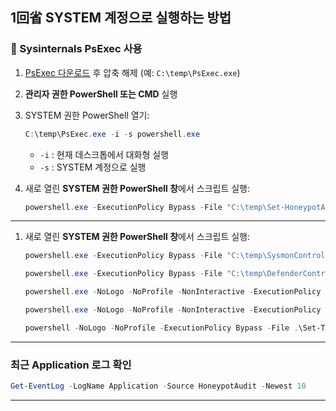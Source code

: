 ## **1回省 SYSTEM 계정으로 실행하는 방법**

### 🔹 Sysinternals PsExec 사용

1. [PsExec 다운로드](https://learn.microsoft.com/sysinternals/downloads/psexec) 후 압축 해제
   (예: `C:\temp\PsExec.exe`)

2. **관리자 권한 PowerShell 또는 CMD** 실행

3. SYSTEM 권한 PowerShell 열기:

   ```powershell
   C:\temp\PsExec.exe -i -s powershell.exe
   ```

   * `-i` : 현재 데스크톱에서 대화형 실행
   * `-s` : SYSTEM 계정으로 실행

4. 새로 열린 **SYSTEM 권한 PowerShell 창**에서 스크립트 실행:

   ```powershell
   powershell.exe -ExecutionPolicy Bypass -File "C:\temp\Set-HoneypotAudit.ps1" -TargetUser harry
   ```

---

1. 새로 열린 **SYSTEM 권한 PowerShell 창**에서 스크립트 실행:

   ```powershell
   powershell.exe -ExecutionPolicy Bypass -File "C:\temp\SysmonControl.ps1" -Mode check -Detail
   ```

   ```powershell
   powershell.exe -ExecutionPolicy Bypass -File "C:\temp\DefenderControl.ps1" -Mode check -Detail
   ```

   ```powershell
   powershell.exe -NoLogo -NoProfile -NonInteractive -ExecutionPolicy Bypass -File "Set-TimeSync.ps1" -Mode check
   ```

   ```powershell
   powershell.exe -NoLogo -NoProfile -NonInteractive -ExecutionPolicy Bypass -File "Set-TimeSync.ps1" -Mode enable
   ```


   ```powershell
   powershell -NoLogo -NoProfile -ExecutionPolicy Bypass -File .\Set-TimeSync.ps1 -Mode check -NtpServer "time.kriss.re.kr"
   ```

---

### 최근 Application 로그 확인

   ```powershell
   Get-EventLog -LogName Application -Source HoneypotAudit -Newest 10
   ```

---
